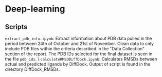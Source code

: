 # Deep-learning

## Scripts
`extract_pdb_info.ipynb`: Extract information about PDB data pulled in the period between 24th of October and 21st of November. Clean data to only include PDB files within the criteria described in the "Data Collection" section of the report. The PDB IDs selected for the final dataset is seen in the file `pdb_ids`. \\
`calculateRMSDDiffDock.ipynb`: Calculates RMSDs between actual and predicted ligands by DiffDock. Output of script is found in the directory DiffDock_RMSDs. 
